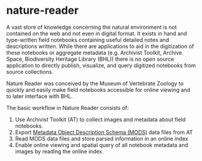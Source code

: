 # nature-reader

A vast store of knowledge concerning the natural environment is not contained on the web and not even in digital format. It exists in hand and type-written field notebooks containing useful detailed notes and descriptions written.  While there are applications to aid in the digitization of these notebooks or aggregate metadata (e.g. Archivist Toolkit, Archive Space, Biodiversity Heritage Library (BHL)) there is no open source application to directly publish, visualize, and query digitized notebooks from source collections.  

Nature Reader was conceived by the Museum of Vertebrate Zoology to quickly and easily make field notebooks accessible for online viewing and to later interface with BHL.

The basic workflow in Nature Reader consists of:

1. Use Archivist Toolkit (AT) to collect images and metadata about field notebooks.
2. Export <a href='http://www.loc.gov/standards/mods/'>Metadata Object Description Schema (MODS)</a> data files from AT
3. Read MODS data files and store parsed information in an online index
4. Enable online viewing and spatial query of all notebook metadata and images by reading the online index.
 
